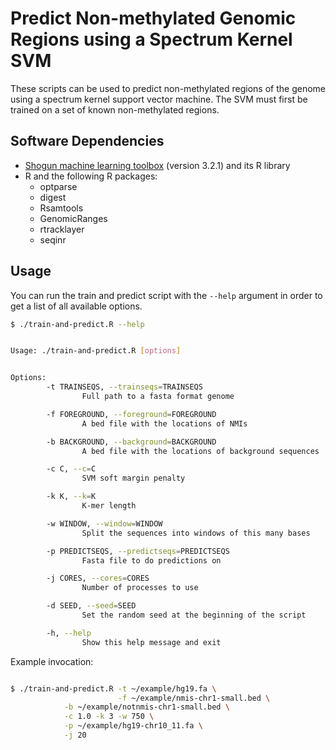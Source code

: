 # Predict Non-methylated Genomic Regions using a Spectrum Kernel SVM

These scripts can be used to predict non-methylated regions of the genome using
a spectrum kernel support vector machine. The SVM must first be trained on a
set of known non-methylated regions.

## Software Dependencies

- [Shogun machine learning toolbox](http://shogun-toolbox.org/) (version 3.2.1) and its R library
- R and the following R packages:
    - optparse
    - digest
    - Rsamtools
    - GenomicRanges
    - rtracklayer
    - seqinr

## Usage

You can run the train and predict script with the `--help` argument in order to
get a list of all available options.

```bash
$ ./train-and-predict.R --help


Usage: ./train-and-predict.R [options]


Options:
        -t TRAINSEQS, --trainseqs=TRAINSEQS
                Full path to a fasta format genome

        -f FOREGROUND, --foreground=FOREGROUND
                A bed file with the locations of NMIs

        -b BACKGROUND, --background=BACKGROUND
                A bed file with the locations of background sequences

        -c C, --c=C
                SVM soft margin penalty

        -k K, --k=K
                K-mer length

        -w WINDOW, --window=WINDOW
                Split the sequences into windows of this many bases

        -p PREDICTSEQS, --predictseqs=PREDICTSEQS
                Fasta file to do predictions on

        -j CORES, --cores=CORES
                Number of processes to use

        -d SEED, --seed=SEED
                Set the random seed at the beginning of the script

        -h, --help
                Show this help message and exit

```

Example invocation:

```bash

$ ./train-and-predict.R -t ~/example/hg19.fa \
                        -f ~/example/nmis-chr1-small.bed \
			-b ~/example/notnmis-chr1-small.bed \
			-c 1.0 -k 3 -w 750 \
			-p ~/example/hg19-chr10_11.fa \
			-j 20
```
